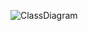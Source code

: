 ![ClassDiagram](https://user-images.githubusercontent.com/119236151/232857418-d3e5094c-5341-4ec8-a141-6d3d2ea48caa.png)
